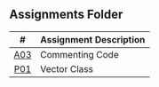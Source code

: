 ##  Assignments Folder

|   #   | Assignment Description |
| :---: | ---------------------- |
| [A03](https://github.com/tnbtran2303/2143-OOP-tran/tree/main/Assignments/A03)   | Commenting Code                       |
| [P01](https://github.com/tnbtran2303/2143-OOP-tran/tree/main/Assignments/P01)   | Vector Class  |

